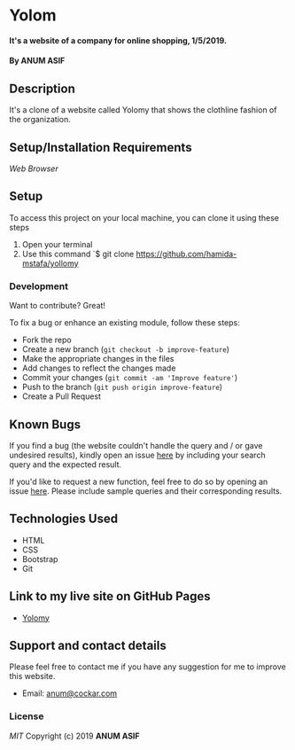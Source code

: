# Yolom
#### It's a website of a company for online shopping, 1/5/2019.
#### By **ANUM ASIF**
## Description
It's a clone of a website called Yolomy that shows the clothline fashion of the organization.
## Setup/Installation Requirements
*Web Browser*
## Setup
To access this project on your local machine, you can clone it using these steps

1. Open your terminal
2. Use this command `$ git clone https://github.com/hamida-mstafa/yollomy

### Development
Want to contribute? Great!

To fix a bug or enhance an existing module, follow these steps:

- Fork the repo
- Create a new branch (`git checkout -b improve-feature`)
- Make the appropriate changes in the files
- Add changes to reflect the changes made
- Commit your changes (`git commit -am 'Improve feature'`)
- Push to the branch (`git push origin improve-feature`)
- Create a Pull Request 
## Known Bugs
If you find a bug (the website couldn't handle the query and / or gave undesired results), kindly open an issue [here](https://github.com/AnumAsif/Yolomy/issues/new) by including your search query and the expected result.

If you'd like to request a new function, feel free to do so by opening an issue [here](https://github.com/AnumAsif/Yolomy/issues/new). Please include sample queries and their corresponding results.
## Technologies Used
- HTML
- CSS
- Bootstrap
- Git
## Link to my live site on GitHub Pages
- [Yolomy](https://anumasif.github.io/Yolomy/)
## Support and contact details
Please feel free to contact me if you have any suggestion for me to improve this website.
- Email: anum@cockar.com
### License
*MIT*
Copyright (c) 2019 **ANUM ASIF**
